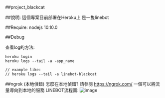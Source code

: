 ##project_blackcat

##說明:
這個專案目前部署在Heroku上
是一隻linebot

##Require:
nodejs 10.10.0

##Debug

查看log的方法:
```
heroku login
heroku logs --tail -a -app_name

// example like:
// heroku logs --tail -a linebot-blackcat
```

##ngrok (本地偵錯)
怎麼在本地偵錯?
請參閱 https://ngrok.com/ 
一個可以將流量導向到本地的服務
LINEBOT流程圖:
![image](https://github.com/huanzochen/projece_line_blackcat/blob/master/doc/ngrok%E6%B5%81%E7%A8%8B%E5%9C%96.png)


